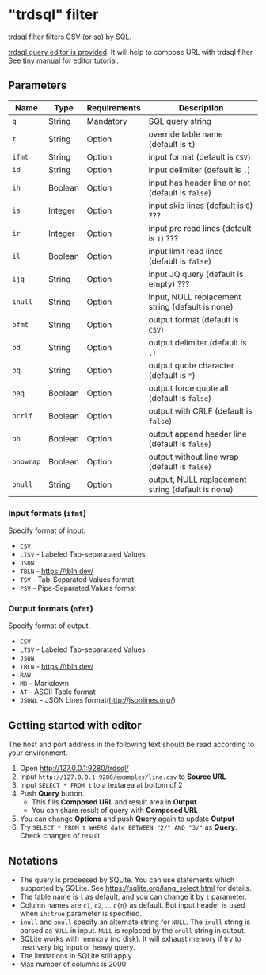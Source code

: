 # "trdsql" filter

[trdsql][orginal] filter filters CSV (or so) by SQL.

[trdsql query editor is provided][editor].
It will help to compose URL with trdsql filter.
See [tiny manual](#getting-started-with-editor) for editor tutorial.

[editor]:/trdsql/
[orginal]:https://github.com/noborus/trdsql

## Parameters

Name    | Type    | Requirements | Description
--------|---------|--------------|-------------
`q`     | String  | Mandatory    | SQL query string
`t`     | String  | Option       | override table name (default is `t`)
`ifmt`  | String  | Option       | input format (default is `CSV`)
`id`    | String  | Option       | input delimiter (default is `,`)
`ih`    | Boolean | Option       | input has header line or not (default is `false`)
`is`    | Integer | Option       | input skip lines (default is `0`) ???
`ir`    | Integer | Option       | input pre read lines (default is `1`) ???
`il`    | Boolean | Option       | input limit read lines (default is `false`)
`ijq`   | String  | Option       | input JQ query (default is empty) ???
`inull` | String  | Option       | input, NULL replacement string (default is none)
`ofmt`  | String  | Option       | output format (default is `CSV`)
`od`    | String  | Option       | output delimiter (default is `,`)
`oq`    | String  | Option       | output quote character (default is `"`)
`oaq`   | Boolean | Option       | output force quote all (default is `false`)
`ocrlf` | Boolean | Option       | output with CRLF (default is `false`)
`oh`    | Boolean | Option       | output append header line (default is `false`)
`onowrap` | Boolean | Option     | output without line wrap (default is `false`)
`onull` | String  | Option       | output, NULL replacement string (default is none)

### Input formats (`ifmt`)

Specify format of input.

* `CSV`
* `LTSV` - Labeled Tab-separataed Values
* `JSON`
* `TBLN` - https://tbln.dev/
* `TSV` - Tab-Separated Values format
* `PSV` - Pipe-Separated Values format

### Output formats (`ofmt`)

Specify format of output.

* `CSV`
* `LTSV` - Labeled Tab-separataed Values
* `JSON`
* `TBLN` - https://tbln.dev/
* `RAW`
* `MD` - Markdown
* `AT` - ASCII Table format
* `JSONL` - JSON Lines format(http://jsonlines.org/)

## Getting started with editor

The host and port address in the following text should be read according to
your environment.

1.  Open <http://127.0.0.1:9280/trdsql/>
2.  Input `http://127.0.0.1:9280/examples/line.csv` to **Source URL**
3.  Input `SELECT * FROM t` to a textarea at bottom of 2
4.  Push **Query** button.
    * This fills **Composed URL** and result area in **Output**.
    * You can share result of query with **Composed URL**
5.  You can change **Options** and push **Query** again to update **Output**
6.  Try `SELECT * FROM t WHERE date BETWEEN "2/" AND "3/"` as **Query**.
    Check changes of result.

## Notations

*   The query is processed by SQLite. You can use statements which supported by
    SQLite.  See <https://sqlite.org/lang_select.html> for details.
*   The table name is `t` as default, and you can change it by `t` parameter.
*   Column names are `c1`, `c2`, ... `c{n}` as default. But input header is
    used when `ih:true` parameter is specified.
*   `inull` and `onull` specify an alternate string for `NULL`.  The `inull`
    string is parsed as `NULL` in input.  `NULL` is replaced by the `onull`
    string in output.
*   SQLite works with memory (no disk). It will exhaust memory if try to treat
    very big input or heavy query.
*   The limitations in SQLite still apply
*   Max number of columns is 2000
